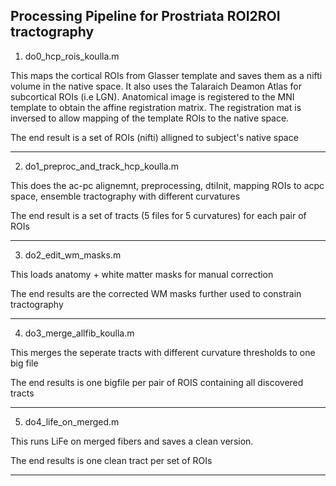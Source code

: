 Processing Pipeline for Prostriata ROI2ROI tractography 
------------------------------------------------
1. do0_hcp_rois_koulla.m

This maps the cortical ROIs from Glasser template and saves them as a nifti volume in the native space. It also uses the Talaraich Deamon Atlas for subcortical ROIs (i.e LGN). Anatomical image is registered to the MNI template to obtain the affine registration matrix. The registration mat is inversed to allow mapping of the template ROIs to the native space.

The end result is a set of ROIs (nifti) alligned to subject's native space

------------------------------------------------


2. do1_preproc_and_track_hcp_koulla.m 

This does the ac-pc alignemnt, preprocessing, dtiInit, mapping ROIs to acpc space, ensemble tractography with different curvatures

The end result is a set of tracts (5 files for 5 curvatures) for each pair of ROIs

-----------------------------------------------

3. do2_edit_wm_masks.m 

This loads anatomy + white matter masks for manual correction

The end results are the corrected WM masks further used to constrain tractography

-----------------------------------------------


4. do3_merge_allfib_koulla.m 

This merges the seperate tracts with different curvature thresholds to one big file

The end results is one bigfile per pair of ROIS containing all discovered tracts

-----------------------------------------------


5. do4_life_on_merged.m 

This runs LiFe on merged fibers and saves a clean version.

The end results is one clean tract per set of ROIs

-----------------------------------------------



